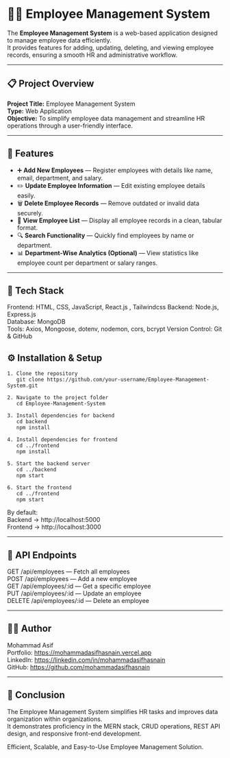 # 👨‍💼 Employee Management System

The **Employee Management System** is a web-based application designed to manage employee data efficiently.  
It provides features for adding, updating, deleting, and viewing employee records, ensuring a smooth HR and administrative workflow.

---

## 📋 Project Overview

**Project Title:** Employee Management System  
**Type:** Web Application  
**Objective:** To simplify employee data management and streamline HR operations through a user-friendly interface.

---

## 🚀 Features

- ➕ **Add New Employees** — Register employees with details like name, email, department, and salary.  
- ✏️ **Update Employee Information** — Edit existing employee details easily.  
- 🗑️ **Delete Employee Records** — Remove outdated or invalid data securely.  
- 📄 **View Employee List** — Display all employee records in a clean, tabular format.  
- 🔍 **Search Functionality** — Quickly find employees by name or department.  
- 📊 **Department-Wise Analytics (Optional)** — View statistics like employee count per department or salary ranges.

---

## 🧠 Tech Stack

Frontend: HTML, CSS, JavaScript, React.js  , Tailwindcss
Backend: Node.js, Express.js  
Database: MongoDB  
Tools: Axios, Mongoose, dotenv, nodemon, cors, bcrypt
Version Control: Git & GitHub



## ⚙️ Installation & Setup
```
1. Clone the repository  
   git clone https://github.com/your-username/Employee-Management-System.git

2. Navigate to the project folder  
   cd Employee-Management-System

3. Install dependencies for backend  
   cd backend  
   npm install

4. Install dependencies for frontend  
   cd ../frontend  
   npm install

5. Start the backend server  
   cd ../backend  
   npm start

6. Start the frontend  
   cd ../frontend  
   npm start
```

By default:  
Backend → http://localhost:5000  
Frontend → http://localhost:3000

---

## 🧾 API Endpoints

GET /api/employees — Fetch all employees  
POST /api/employees — Add a new employee  
GET /api/employees/:id — Get a specific employee  
PUT /api/employees/:id — Update an employee  
DELETE /api/employees/:id — Delete an employee

---

## 🧑‍💻 Author

Mohammad Asif  
Portfolio: https://mohammadasifhasnain.vercel.app  
LinkedIn: https://linkedin.com/in/mohammadasifhasnain  
GitHub: https://github.com/mohammadasifhasnain

---

## 🏁 Conclusion

The Employee Management System simplifies HR tasks and improves data organization within organizations.  
It demonstrates proficiency in the MERN stack, CRUD operations, REST API design, and responsive front-end development.

Efficient, Scalable, and Easy-to-Use Employee Management Solution.
